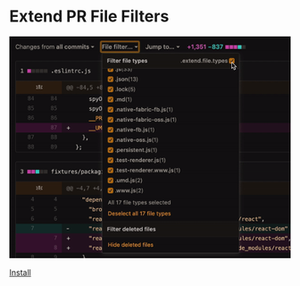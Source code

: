 # Extend PR File Filters

[![extend-file-types-filter-demo](assets/extend-file-types-demo.gif)](https://github.com/facebook/react/pull/13509/files)

[Install](https://github.com/iamogbz/oh-my-scripts/raw/feat/pr-file-filters/scripts/pr-file-filters/index.user.js)
